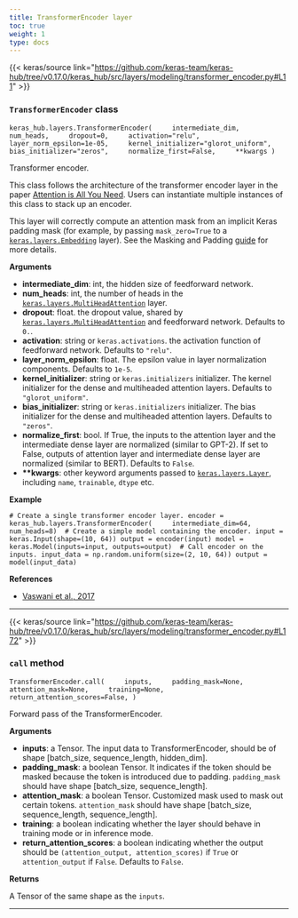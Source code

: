 ```yaml
---
title: TransformerEncoder layer
toc: true
weight: 1
type: docs
---
```


{{< keras/source link="https://github.com/keras-team/keras-hub/tree/v0.17.0/keras_hub/src/layers/modeling/transformer_encoder.py#L11" >}}

### `TransformerEncoder` class

`keras_hub.layers.TransformerEncoder(     intermediate_dim,     num_heads,     dropout=0,     activation="relu",     layer_norm_epsilon=1e-05,     kernel_initializer="glorot_uniform",     bias_initializer="zeros",     normalize_first=False,     **kwargs )`

Transformer encoder.

This class follows the architecture of the transformer encoder layer in the paper [Attention is All You Need](https://arxiv.org/abs/1706.03762). Users can instantiate multiple instances of this class to stack up an encoder.

This layer will correctly compute an attention mask from an implicit Keras padding mask (for example, by passing `mask_zero=True` to a [`keras.layers.Embedding`](/api/layers/core_layers/embedding#embedding-class) layer). See the Masking and Padding [guide](https://keras.io/guides/understanding_masking_and_padding/) for more details.

**Arguments**

- **intermediate_dim**: int, the hidden size of feedforward network.
- **num_heads**: int, the number of heads in the [`keras.layers.MultiHeadAttention`](/api/layers/attention_layers/multi_head_attention#multiheadattention-class) layer.
- **dropout**: float. the dropout value, shared by [`keras.layers.MultiHeadAttention`](/api/layers/attention_layers/multi_head_attention#multiheadattention-class) and feedforward network. Defaults to `0.`.
- **activation**: string or `keras.activations`. the activation function of feedforward network. Defaults to `"relu"`.
- **layer_norm_epsilon**: float. The epsilon value in layer normalization components. Defaults to `1e-5`.
- **kernel_initializer**: string or `keras.initializers` initializer. The kernel initializer for the dense and multiheaded attention layers. Defaults to `"glorot_uniform"`.
- **bias_initializer**: string or `keras.initializers` initializer. The bias initializer for the dense and multiheaded attention layers. Defaults to `"zeros"`.
- **normalize_first**: bool. If True, the inputs to the attention layer and the intermediate dense layer are normalized (similar to GPT-2). If set to False, outputs of attention layer and intermediate dense layer are normalized (similar to BERT). Defaults to `False`.
- **\*\*kwargs**: other keyword arguments passed to [`keras.layers.Layer`](/api/layers/base_layer#layer-class), including `name`, `trainable`, `dtype` etc.

**Example**

`# Create a single transformer encoder layer. encoder = keras_hub.layers.TransformerEncoder(     intermediate_dim=64, num_heads=8)  # Create a simple model containing the encoder. input = keras.Input(shape=(10, 64)) output = encoder(input) model = keras.Model(inputs=input, outputs=output)  # Call encoder on the inputs. input_data = np.random.uniform(size=(2, 10, 64)) output = model(input_data)`

**References**

- [Vaswani et al., 2017](https://arxiv.org/abs/1706.03762)

---

{{< keras/source link="https://github.com/keras-team/keras-hub/tree/v0.17.0/keras_hub/src/layers/modeling/transformer_encoder.py#L172" >}}

### `call` method

`TransformerEncoder.call(     inputs,     padding_mask=None,     attention_mask=None,     training=None,     return_attention_scores=False, )`

Forward pass of the TransformerEncoder.

**Arguments**

- **inputs**: a Tensor. The input data to TransformerEncoder, should be of shape \[batch_size, sequence_length, hidden_dim\].
- **padding_mask**: a boolean Tensor. It indicates if the token should be masked because the token is introduced due to padding. `padding_mask` should have shape \[batch_size, sequence_length\].
- **attention_mask**: a boolean Tensor. Customized mask used to mask out certain tokens. `attention_mask` should have shape \[batch_size, sequence_length, sequence_length\].
- **training**: a boolean indicating whether the layer should behave in training mode or in inference mode.
- **return_attention_scores**: a boolean indicating whether the output should be `(attention_output, attention_scores)` if `True` or `attention_output` if `False`. Defaults to `False`.

**Returns**

A Tensor of the same shape as the `inputs`.

---
